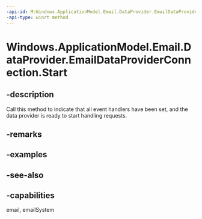 ```yaml
---
-api-id: M:Windows.ApplicationModel.Email.DataProvider.EmailDataProviderConnection.Start
-api-type: winrt method
---
```


<!-- Method syntax
public void Start()
-->

# Windows.ApplicationModel.Email.DataProvider.EmailDataProviderConnection.Start

## -description
Call this method to indicate that all event handlers have been set, and the data provider is ready to start handling requests.

## -remarks

## -examples

## -see-also

## -capabilities
email, emailSystem
